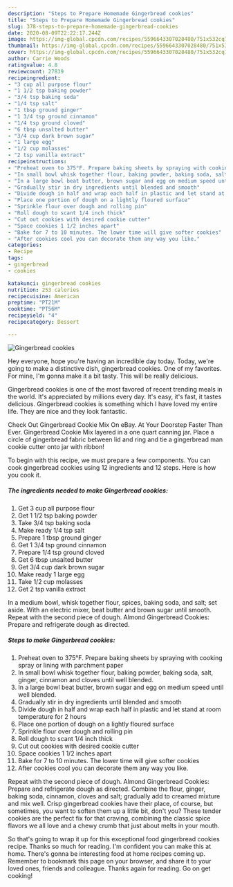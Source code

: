 ```yaml
---
description: "Steps to Prepare Homemade Gingerbread cookies"
title: "Steps to Prepare Homemade Gingerbread cookies"
slug: 378-steps-to-prepare-homemade-gingerbread-cookies
date: 2020-08-09T22:22:17.244Z
image: https://img-global.cpcdn.com/recipes/5596643307028480/751x532cq70/gingerbread-cookies-recipe-main-photo.jpg
thumbnail: https://img-global.cpcdn.com/recipes/5596643307028480/751x532cq70/gingerbread-cookies-recipe-main-photo.jpg
cover: https://img-global.cpcdn.com/recipes/5596643307028480/751x532cq70/gingerbread-cookies-recipe-main-photo.jpg
author: Carrie Woods
ratingvalue: 4.8
reviewcount: 27839
recipeingredient:
- "3 cup all purpose flour"
- "1 1/2 tsp baking powder"
- "3/4 tsp baking soda"
- "1/4 tsp salt"
- "1 tbsp ground ginger"
- "1 3/4 tsp ground cinnamon"
- "1/4 tsp ground cloved"
- "6 tbsp unsalted butter"
- "3/4 cup dark brown sugar"
- "1 large egg"
- "1/2 cup molasses"
- "2 tsp vanilla extract"
recipeinstructions:
- "Preheat oven to 375°F. Prepare baking sheets by spraying with cooking spray or lining with parchment paper"
- "In small bowl whisk together flour, baking powder, baking soda, salt, ginger, cinnamon and cloves until well blended."
- "In a large bowl beat butter, brown sugar and egg on medium speed until well blended."
- "Gradually stir in dry ingredients until blended and smooth"
- "Divide dough in half and wrap each half in plastic and let stand at room temperature for 2 hours"
- "Place one portion of dough on a lightly floured surface"
- "Sprinkle flour over dough and rolling pin"
- "Roll dough to scant 1/4 inch thick"
- "Cut out cookies with desired cookie cutter"
- "Space cookies 1 1/2 inches apart"
- "Bake for 7 to 10 minutes. The lower time will give softer cookies"
- "After cookies cool you can decorate them any way you like."
categories:
- Recipe
tags:
- gingerbread
- cookies

katakunci: gingerbread cookies 
nutrition: 253 calories
recipecuisine: American
preptime: "PT21M"
cooktime: "PT56M"
recipeyield: "4"
recipecategory: Dessert

---
```



![Gingerbread cookies](https://img-global.cpcdn.com/recipes/5596643307028480/751x532cq70/gingerbread-cookies-recipe-main-photo.jpg)

Hey everyone, hope you're having an incredible day today. Today, we're going to make a distinctive dish, gingerbread cookies. One of my favorites. For mine, I'm gonna make it a bit tasty. This will be really delicious.

Gingerbread cookies is one of the most favored of recent trending meals in the world. It's appreciated by millions every day. It's easy, it's fast, it tastes delicious. Gingerbread cookies is something which I have loved my entire life. They are nice and they look fantastic.

Check Out Gingerbread Cookie Mix On eBay. At Your Doorstep Faster Than Ever. Gingerbread Cookie Mix layered in a one quart canning jar. Place a circle of gingerbread fabric between lid and ring and tie a gingerbread man cookie cutter onto jar with ribbon!


To begin with this recipe, we must prepare a few components. You can cook gingerbread cookies using 12 ingredients and 12 steps. Here is how you cook it.

<!--inarticleads1-->

##### The ingredients needed to make Gingerbread cookies:

1. Get 3 cup all purpose flour
1. Get 1 1/2 tsp baking powder
1. Take 3/4 tsp baking soda
1. Make ready 1/4 tsp salt
1. Prepare 1 tbsp ground ginger
1. Get 1 3/4 tsp ground cinnamon
1. Prepare 1/4 tsp ground cloved
1. Get 6 tbsp unsalted butter
1. Get 3/4 cup dark brown sugar
1. Make ready 1 large egg
1. Take 1/2 cup molasses
1. Get 2 tsp vanilla extract


In a medium bowl, whisk together flour, spices, baking soda, and salt; set aside. With an electric mixer, beat butter and brown sugar until smooth. Repeat with the second piece of dough. Almond Gingerbread Cookies: Prepare and refrigerate dough as directed. 

<!--inarticleads2-->

##### Steps to make Gingerbread cookies:

1. Preheat oven to 375°F. Prepare baking sheets by spraying with cooking spray or lining with parchment paper
1. In small bowl whisk together flour, baking powder, baking soda, salt, ginger, cinnamon and cloves until well blended.
1. In a large bowl beat butter, brown sugar and egg on medium speed until well blended.
1. Gradually stir in dry ingredients until blended and smooth
1. Divide dough in half and wrap each half in plastic and let stand at room temperature for 2 hours
1. Place one portion of dough on a lightly floured surface
1. Sprinkle flour over dough and rolling pin
1. Roll dough to scant 1/4 inch thick
1. Cut out cookies with desired cookie cutter
1. Space cookies 1 1/2 inches apart
1. Bake for 7 to 10 minutes. The lower time will give softer cookies
1. After cookies cool you can decorate them any way you like.


Repeat with the second piece of dough. Almond Gingerbread Cookies: Prepare and refrigerate dough as directed. Combine the flour, ginger, baking soda, cinnamon, cloves and salt; gradually add to creamed mixture and mix well. Crisp gingerbread cookies have their place, of course, but sometimes, you want to soften them up a little bit, don&#39;t you? These tender cookies are the perfect fix for that craving, combining the classic spice flavors we all love and a chewy crumb that just about melts in your mouth. 

So that's going to wrap it up for this exceptional food gingerbread cookies recipe. Thanks so much for reading. I'm confident you can make this at home. There's gonna be interesting food at home recipes coming up. Remember to bookmark this page on your browser, and share it to your loved ones, friends and colleague. Thanks again for reading. Go on get cooking!
